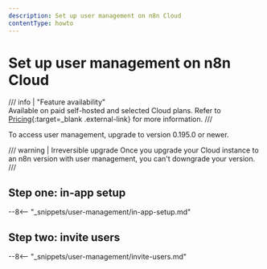 ```yaml
---
description: Set up user management on n8n Cloud
contentType: howto
---
```


# Set up user management on n8n Cloud

/// info | "Feature availability"		
Available on paid self-hosted and selected Cloud plans. Refer to [Pricing](https://n8n.io/pricing/){:target=_blank .external-link} for more information.
///

To access user management, upgrade to version 0.195.0 or newer.

/// warning | Irreversible upgrade
Once you upgrade your Cloud instance to an n8n version with user management, you can't downgrade your version.
///

## Step one: in-app setup

--8<-- "_snippets/user-management/in-app-setup.md"

## Step two: invite users

--8<-- "_snippets/user-management/invite-users.md"
